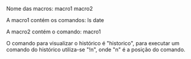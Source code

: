Nome das macros:
macro1
macro2

A macro1 contém os comandos:
ls
date

A macro2 contém o comando:
macro1


O comando para visualizar o histórico é "historico",
para executar um comando do histórico utiliza-se "!n", onde "n" é a posição do comando.
